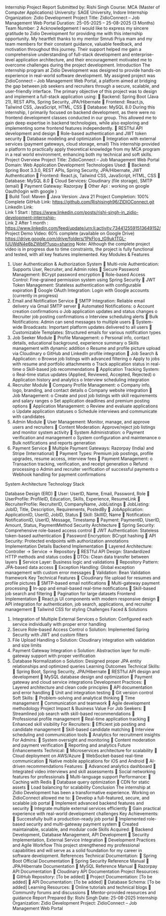 Internship Project Report 
Submitted by: Rishi Singh 
Course: MCA (Master of Computer Applications) 
University: SAGE University, Indore 
Internship Organization: Zidio Development 
Project Title: ZidioConnect – Job Management Web Portal 
Duration: 25-05-2025 – 25-08-2025 (3 Months) 
Team Number: 2 
Acknowledgement 
I would like to express my sincere gratitude to Zidio Development for providing me with this internship opportunity. 
My heartfelt thanks to my mentor Smruti Priya mam and my team members for their constant guidance, valuable 
feedback, and motivation throughout this journey. Their support helped me gain a comprehensive understanding of 
full-stack development and enterprise-level application architecture, and their encouragement motivated me to 
overcome challenges during the project development. 
Introduction 
The internship program at Zidio Development was designed to provide hands-on experience in real-world software 
development. My assigned project was ZidioConnect – Job Management Web Portal, a platform aimed at bridging 
the gap between job seekers and recruiters through a secure, scalable, and user-friendly interface. 
The primary objective of this project was to design and implement a full-stack application using: 
 Backend: Spring Boot (Java 21), REST APIs, Spring Security, JPA/Hibernate 
 Frontend: React.js, Tailwind CSS, JavaScript, HTML, CSS 
 Database: MySQL 8.0 
During this internship, I primarily focused on backend development, as there were no frontend development classes conducted 
in our group. This allowed me to gain deep expertise in backend technologies, while also exploring and implementing some 
frontend features independently. 
 RESTful API development and design 
 Role-based authentication and JWT token security 
 Database modeling and optimization 
 Integration with external services (payment gateways, cloud storage, email) 
This internship provided a platform to practically apply theoretical knowledge from my MCA program in a real
world environment, enhancing both my technical and soft skills. 
Project Overview 
Project Title: ZidioConnect – Job Management Web Portal 
Domain: Web Application Development 
Technologies Used: 
 Backend: Spring Boot 3.3.0, REST APIs, Spring Security, JPA/Hibernate, JWT Authentication 
 Frontend: React.js, Tailwind CSS, JavaScript, HTML, CSS 
 Database: MySQL 8.0 
 Cloud Services: Cloudinary (file storage), SMTP (email) 
 Payment Gateway: Razorpay 
 Other Api : working on google Oauth(login with google )  
 Build Tool: Maven 
 Java Version: Java 21 
Project Completion: 100% Complete 
GitHub Link: https://github.com/Rishisingh96/ZIDIOConnect.git 
LinkedIn Link:  
Link 1 Start : https://www.linkedin.com/posts/rishi-singh-in_zidio-development-internship-  
Link 2 After 1 month : https://www.linkedin.com/feed/update/urn:li:activity:7344125591513649152/ 
Project Demo Video: 60% complete (available on Google Drive) 
https://drive.google.com/drive/folders/1PkFlcg_tG9uk1TGL-lUUWdN4e6bZWbtP?usp=sharing 
Note: Although the complete project video is in progress due to time constraints, the project is fully functional and 
tested, with all key features implemented. 
Key Modules & Features 
1. User Authentication & Authorization System 
 Multi-role Authentication: Supports User, Recruiter, and Admin roles 
 Secure Password Management: BCrypt password encryption 
 Role-based Access Control: Fine-grained permission system using Spring Security 
 JWT Token Management: Stateless authentication with configurable expiration 
 Google OAuth Integration: Login with Google accounts (currently in progress) 
2. Email and Notification Service 
 SMTP Integration: Reliable email delivery via Gmail SMTP server 
 Automated Notifications: 
o Account creation confirmations 
o Job application updates and status changes 
o Recruiter job posting confirmations 
o Interview scheduling alerts 
 Bulk Notifications: Admin can send messages to multiple users 
 System-wide Broadcasts: Important platform updates delivered to all users 
 Customizable Templates: Structured emails for various notification types 
3. Job Seeker Module 
 Profile Management: 
o Personal info, contact details, educational background, experience summary 
o Skills management with dynamic addition 
o Resume and profile picture upload via Cloudinary 
o GitHub and LinkedIn profile integration 
 Job Search & Application: 
o Browse job listings with advanced filtering 
o Apply to jobs with resume and portfolio attachments 
o Track application status in real-time 
o Skill-based job recommendations 
 Application Tracking System: 
o Real-time status updates (Applied, Reviewed, Accepted, Rejected) 
o Application history and analytics 
o Interview scheduling integration 
4. Recruiter Module 
 Company Profile Management: 
o Company info, logo, branding, and contact details 
o Company website integration 
 Job Management: 
o Create and post job listings with skill requirements and salary ranges 
o Set application deadlines and premium posting options 
 Application Management: 
o Review and evaluate applications 
o Update application statuses 
o Schedule interviews and communicate with candidates 
5. Admin Module 
 User Management: Monitor, manage, and approve users and recruiters 
 Content Moderation: Approve/reject job listings and monitor system activity 
 System Administration: 
o Payment verification and management 
o System configuration and maintenance 
o Bulk notifications and reports generation 
6. Payment Service 
 Multiple Payment Gateways: Razorpay (India) and Stripe (International) 
 Payment Types: Premium job postings, profile upgrades, resume access, interview fees 
 Payment Management: 
o Transaction tracking, verification, and receipt generation 
o Refund processing 
o Admin and recruiter verification of successful payments 
o Webhook handling for payment confirmations 
 
 
System Architecture 
Technology Stack 
 
 
 
 
 
 
Database Design (ERD) 
 User: UserID, Name, Email, Password, Role 
 UserProfile: ProfileID, Education, Skills, Experience, ResumeLink 
 RecruiterProfile: RecruiterID, CompanyName, JobListings 
 JobListing: JobID, Title, Description, Requirements, PostedBy 
 JobApplication: ApplicationID, UserID, JobID, Status 
 Skill: SkillID, Name 
 Notification: NotificationID, UserID, Message, Timestamp 
 Payment: PaymentID, UserID, Amount, Status, PaymentMethod 
Security Architecture 
 Spring Security: Comprehensive role-based access control 
 JWT Authentication: Stateless token-based authentication 
 Password Encryption: BCrypt hashing 
 API Security: Protected endpoints with authorization annotations 
Implementation Details 
Backend Implementation 
 Layered Architecture: Controller → Service → Repository 
 RESTful API Design: Standardized HTTP methods and status codes 
 DTOs: Clean data transfer between layers 
 Service Layer: Business logic and validations 
 Repository Pattern: JPA-based data access 
 Exception Handling: Global exception management with custom error messages 
 Validation: Bean Validation framework 
Key Technical Features 
 Cloudinary file upload for resumes and profile pictures 
 SMTP-based email notifications 
 Multi-gateway payment processing 
 In-app and email-based real-time notifications 
 Skill-based job search and filtering 
 Pagination for large datasets 
Frontend Implementation 
 React.js UI components with modern responsive design 
 API integration for authentication, job search, applications, and recruiter management 
 Tailwind CSS for styling 
Challenges Faced & Solutions 
1. Integration of Multiple External Services 
o Solution: Configured each service individually with proper error handling 
2. Secure Role-based Access Control 
o Solution: Implemented Spring Security with JWT and custom filters 
3. File Upload Handling 
o Solution: Cloudinary integration with validation and size limits 
4. Payment Gateway Integration 
o Solution: Abstraction layer for multi-gateway support with proper verification 
5. Database Normalization 
o Solution: Designed proper JPA entity relationships and optimized queries 
Learning Outcomes 
Technical Skills: 
 Spring Boot, Spring Security, JPA/Hibernate 
 RESTful API design and development 
 MySQL database design and optimization 
 Payment gateway and cloud service integrations 
Development Practices: 
 Layered architecture and clean code principles 
 API documentation and error handling 
 Unit and integration testing 
 Git version control 
Soft Skills: 
 Problem-solving and analytical thinking 
 Time management 
 Communication and teamwork 
 Agile development methodology 
Project Impact & Business Value 
For Job Seekers: 
 Streamlined job search with skill-based recommendations 
 Professional profile management 
 Real-time application tracking 
 Enhanced skill visibility 
For Recruiters: 
 Efficient job posting and candidate management 
 Skill-based candidate matching 
 Interview scheduling and communication tools 
 Analytics for recruitment insights 
For Admins: 
 System oversight and monitoring 
 Content moderation and payment verification 
 Reporting and analytics 
Future Enhancements 
Technical: 
 Microservices architecture for scalability 
 Cloud deployment on AWS/Azure 
 WebSocket-based real-time communication 
 Native mobile applications for iOS and Android 
 AI-driven recommendations 
Features: 
 Advanced analytics dashboard 
 Integrated video interviews and skill assessments 
 Social networking features for professionals 
 Multi-language support 
Performance: 
 Caching with Redis 
 Database query optimization 
 CDN for static assets 
 Load balancing for scalability 
Conclusion 
The internship at Zidio Development has been a transformative experience. Working on ZidioConnect allowed me 
to: 
 Develop a full-featured, secure, and scalable job portal 
 Implement advanced backend features and security 
 Integrate multiple external services efficiently 
 Gain practical experience with real-world development challenges 
Key Achievements: 
 Successfully built a production-ready job portal 
 Implemented role-based security and multi-gateway payment system 
 Created maintainable, scalable, and modular code 
Skills Acquired: 
 Backend Development, Database Management, API Development 
 Security Implementation, External Service Integration 
 Development Practices and Agile Workflow 
This project strengthened my professional capabilities and will serve as a solid foundation for my career in software 
development. 
References 
Technical Documentation: 
 Spring Boot Official Documentation 
 Spring Security Reference Manual 
 JPA/Hibernate Documentation 
 MySQL Reference Manual 
 Razorpay API Documentation 
 Cloudinary API Documentation 
Project Resources: 
 GitHub Repository: [To be added] 
 Project Documentation: [To be added] 
 API Documentation: [To be added] 
 Database Schema: [To be added] 
Learning Resources: 
 Online tutorials and technical blogs 
 Community forums and discussions 
 Mentor-provided resources and guidance 
Report Prepared By: Rishi Singh 
Date: 25-08-2025 
Internship Organization: Zidio Development 
Project: ZidioConnect – Job Management Web Portal 

